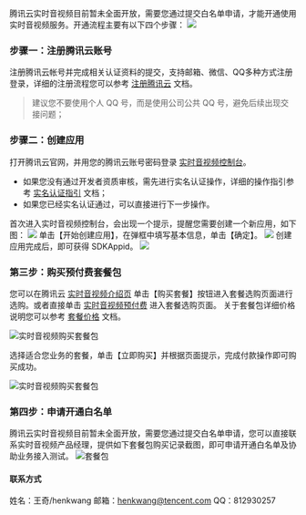腾讯云实时音视频目前暂未全面开放，需要您通过提交白名单申请，才能开通使用实时音视频服务。开通流程主要有以下四个步骤：
![](https://main.qcloudimg.com/raw/a259cc9ebcd229fbce039ce4f9d7c698.png)

### 步骤一：注册腾讯云账号
注册腾讯云帐号并完成相关认证资料的提交，支持邮箱、微信、QQ多种方式注册登录，详细的注册流程您可以参考 [注册腾讯云](https://cloud.tencent.com/document/product/378/9603) 文档。
> 建议您不要使用个人 QQ 号，而是使用公司公共 QQ 号，避免后续出现交接问题；

### 步骤二：创建应用
打开腾讯云官网，并用您的腾讯云账号密码登录 [实时音视频控制台](https://console.cloud.tencent.com/rav)。
- 如果您没有通过开发者资质审核，需先进行实名认证操作，详细的操作指引参考 [实名认证指引](https://cloud.tencent.com/document/product/378/3629) 文档；
- 如果您已经实名认证通过，可以直接进行下一步操作。

首次进入实时音视频控制台，会出现一个提示，提醒您需要创建一个新应用，如下图：
![](https://main.qcloudimg.com/raw/f86abe3cad42448b293dd0d47c1cb0e6.png)
单击【开始创建应用】，在弹框中填写基本信息，单击【确定】。
![](https://main.qcloudimg.com/raw/3b078240388f49f570d195aba5dcc55c.png)
创建应用完成后，即可获得 SDKAppid。
![](https://main.qcloudimg.com/raw/1b6df4ddffdfddcc3e52cf9e9ba0314d.png)

### 第三步：购买预付费套餐包
您可以在腾讯云 [实时音视频介绍页](https://cloud.tencent.com/product/trtc) 单击【购买套餐】按钮进入套餐选购页面进行选购。或者直接单击 [实时音视频预付费](https://buy.cloud.tencent.com/rav_th5) 进入套餐选购页面。
关于套餐包详细价格说明您可以参考 [套餐价格](https://cloud.tencent.com/document/product/647/17157) 文档。

![实时音视频购买套餐包](https://main.qcloudimg.com/raw/ac61d5753c12fef86630d35bb8ec1640.png)

选择适合您业务的套餐，单击【立即购买】并根据页面提示，完成付款操作即可购买成功。

![实时音视频购买套餐包](https://main.qcloudimg.com/raw/9719a405315e6f30a488c4e669ff59ec.png)

### 第四步：申请开通白名单
腾讯云实时音视频目前暂未全面开放，需要您通过提交白名单申请，您可以直接联系实时音视频产品经理，提供如下套餐包购买记录截图，即可申请开通白名单及协助业务接入测试。
![套餐包](https://main.qcloudimg.com/raw/eae3b3bb6f84f63832d774c76323fb06.png)


#### 联系方式
姓名：王奇/henkwang
邮箱：henkwang@tencent.com
QQ：812930257
